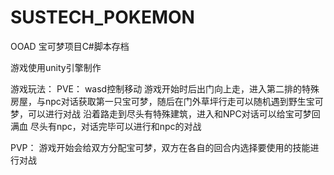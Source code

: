 # SUSTECH_POKEMON
OOAD 宝可梦项目C#脚本存档

游戏使用unity引擎制作

游戏玩法：
PVE：
wasd控制移动
游戏开始时后出门向上走，进入第二排的特殊房屋，与npc对话获取第一只宝可梦，随后在门外草坪行走可以随机遇到野生宝可梦，可以进行对战
沿着路走到尽头有特殊建筑，进入和NPC对话可以给宝可梦回满血
尽头有npc，对话完毕可以进行和npc的对战

PVP：
游戏开始会给双方分配宝可梦，双方在各自的回合内选择要使用的技能进行对战
